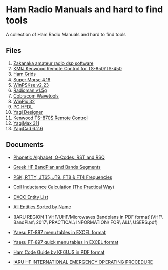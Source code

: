 # Ham Radio Manuals and hard to find tools
A collection of Ham Radio Manuals and hard to find tools

## Files ##

1) [Zakanaka amateur radio dsp software](zaka124.zip)
2) [KMIJ Kenwood Remote Control for TS-850/TS-450](kmij3_11.zip)
3) [Ham Grids](hgrids05.zip)
4) [Super Morse 4.16](sm416.zip)
5) [WinPSKse v2.23](winpskse223.zip)
6) [Radioman v1.5g](Rmx.exe)
7) [Cobracom Wavetools](wavetools.zip)
8) [WinPix 32](WinPix32Self.zip)
9) [PC HFDL](pchfdl101.zip)
10) [Yagi Designer](ydv21.zip)
11) [Kenwood TS-870S Remote Control](TS870S.zip)
12) [YagiMax 311](yagim311.zip)
13) [YagiCad 6.2.6](YC626Setup.exe)

## Documents ##

* [Phonetic Alphabet, Q-Codes, RST and RSQ](phonetic.txt)

* [Greek HF BandPlan and Bands Segments](hffreq.txt)

* [PSK, RTTY, JT65, JT9, FT8 & FT4 Frequencies](psk31.txt)

* [Coil Inductance Calculation (The Practical Way)](coilcalc.xls)

* [DXCC Entity List](dxcc.txt)

* [All Entities Sorted by Name](dxccen.txt)

* [IARU REGION 1 VHF/UHF/Microwaves Bandplans in PDF format](VHF\ BandPlan\ 2017\ PRACTICAL\ INFORMATION\ FOR\ ALL\ USERS.pdf)

* [Yaesu FT-897 menu tables in EXCEL format]()

* [Yaesu FT-897 quick menu tables in EXCEL format]()

* [Ham Code Guide by KF6UJS in PDF format]()

* [IARU HF INTERNATIONAL EMERGENCY OPERATING PROCEDURE]()
